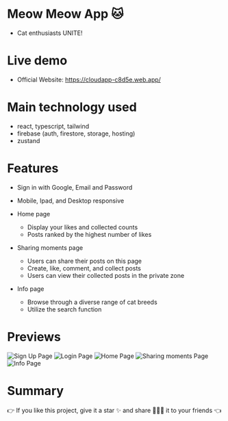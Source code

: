 # Meow Meow App 🐱
* Cat enthusiasts UNITE!

# Live demo
* Official Website: https://cloudapp-c8d5e.web.app/

# Main technology used
* react, typescript, tailwind
* firebase (auth, firestore, storage, hosting)
* zustand

# Features
* Sign in with Google, Email and Password
* Mobile, Ipad, and Desktop responsive
* Home page
  * Display your likes and collected counts
  * Posts ranked by the highest number of likes
* Sharing moments page
  * Users can share their posts on this page
  * Create, like, comment, and collect posts
  * Users can view their collected posts in the private zone
  
* Info page
  * Browse through a diverse range of cat breeds
  * Utilize the search function
 
# Previews
![Sign Up Page](https://github.com/ChiJian28/cat-app/assets/109941092/51f65db0-7472-4205-9662-b7426b492d5d)
![Login Page](https://github.com/ChiJian28/cat-app/assets/109941092/33a1aad4-13af-4fdd-a859-7ff5aed04803)
![Home Page](https://github.com/ChiJian28/cat-app/assets/109941092/2f4b8e34-017e-4e3b-812b-7cb50745deba)
![Sharing moments Page](https://github.com/ChiJian28/cat-app/assets/109941092/7f48a191-2695-48e7-b78e-6cd875f2a313)
![Info Page](https://github.com/ChiJian28/cat-app/assets/109941092/1c8d927f-4e8b-462f-9d54-7670675cd540)

# Summary
👉 If you like this project, give it a star ✨ and share 👨🏻‍💻 it to your friends 👈  
